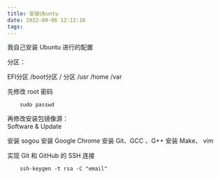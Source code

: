 ```yaml
---
title: 安装Ubuntu
date: 2022-09-06 12:12:16
tags:
---
```


我自己安装 Ubuntu 进行的配置
<!-- more -->

分区：  

EFI分区
/boot分区
/ 分区
/usr
/home
/var

先修改 root 密码
```
    sudo passwd
```
再修改安装包镜像源：  
Software & Update

安装 sogou
安装 Google Chrome
安装 Git、GCC 、G++
安装 Make、 vim

实现 Git 和 GitHub 的 SSH 连接
```
    ssh-keygen -t rsa -C "email"
```




